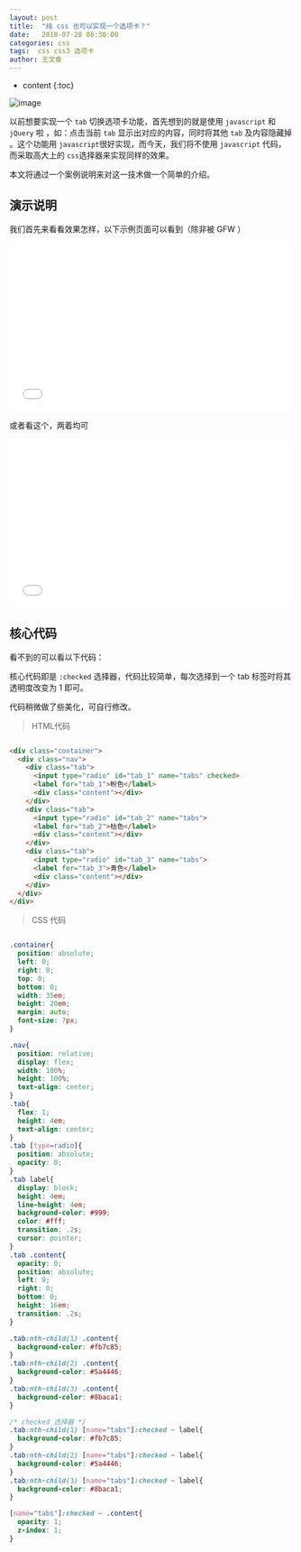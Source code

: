 ```yaml
---
layout: post
title:  "纯 css 也可以实现一个选项卡？"
date:   2018-07-28 08:30:00
categories: css
tags:  css css3 选项卡
author: 王文章
---
```


* content
{:toc}

![image](https://i.loli.net/2018/07/29/5b5db54082da2.gif)

以前想要实现一个 `tab` 切换选项卡功能，首先想到的就是使用 `javascript` 和 `jQuery` 啦 ，如：点击当前 `tab` 显示出对应的内容，同时将其他 `tab`  及内容隐藏掉 。这个功能用 `javascript`很好实现，而今天，我们将不使用 `javascript` 代码，而采取高大上的 `css`选择器来实现同样的效果。

本文将通过一个案例说明来对这一技术做一个简单的介绍。




## 演示说明

<style>
  *{
    outline: none;
  }
</style>
我们首先来看看效果怎样，以下示例页面可以看到（除非被 GFW ）
<iframe height='300' scrolling='no' title='WKdoPR' src='//codepen.io/XDB/embed/WKdoPR/?height=300&theme-id=34141&default-tab=css,result' frameborder='no' allowtransparency='true' allowfullscreen='true' style='width: 100%;'>See the Pen <a href='https://codepen.io/XDB/pen/WKdoPR/'>WKdoPR</a> by pdsuwwz (<a href='https://codepen.io/XDB'>@XDB</a>) on <a href='https://codepen.io'>CodePen</a>.
</iframe>

或者看这个，两着均可
<iframe width="100%" height="300" src="//jsfiddle.net/wangwenzhang/Lds0w76n/26/embedded/html,css,result/dark/" allowfullscreen="allowfullscreen" allowpaymentrequest frameborder="0"></iframe>

## 核心代码
看不到的可以看以下代码：

核心代码即是  `:checked` 选择器，代码比较简单，每次选择到一个 tab 标签时将其透明度改变为 1 即可。

代码稍微做了些美化，可自行修改。

> HTML代码

```html

<div class="container">
  <div class="nav">
    <div class="tab">
      <input type="radio" id="tab_1" name="tabs" checked>
      <label for="tab_1">粉色</label>
      <div class="content"></div>
    </div>
    <div class="tab">
      <input type="radio" id="tab_2" name="tabs">
      <label for="tab_2">枯色</label>
      <div class="content"></div>
    </div>
    <div class="tab">
      <input type="radio" id="tab_3" name="tabs">
      <label for="tab_3">青色</label>
      <div class="content"></div>
    </div>
  </div>
</div>

```

> CSS 代码

```css

.container{
  position: absolute;
  left: 0;
  right: 0;
  top: 0;
  bottom: 0;
  width: 35em;
  height: 20em;
  margin: auto;
  font-size: 7px;
}

.nav{
  position: relative;
  display: flex;
  width: 100%;
  height: 100%;
  text-align: center;
}
.tab{
  flex: 1;
  height: 4em;
  text-align: center;
}
.tab [type=radio]{
  position: absolute;
  opacity: 0;
}
.tab label{
  display: block;
  height: 4em;
  line-height: 4em;
  background-color: #999;
  color: #fff;
  transition: .2s;
  cursor: pointer;
}
.tab .content{
  opacity: 0;
  position: absolute;
  left: 0;
  right: 0;
  bottom: 0;
  height: 16em;
  transition: .2s;
}

.tab:nth-child(1) .content{
  background-color: #fb7c85;
}
.tab:nth-child(2) .content{
  background-color: #5a4446;
}
.tab:nth-child(3) .content{
  background-color: #8baca1;
}

/* checked 选择器 */
.tab:nth-child(1) [name="tabs"]:checked ~ label{
  background-color: #fb7c85;
}
.tab:nth-child(2) [name="tabs"]:checked ~ label{
  background-color: #5a4446;
}
.tab:nth-child(3) [name="tabs"]:checked ~ label{
  background-color: #8baca1;
}

[name="tabs"]:checked ~ .content{
  opacity: 1;
  z-index: 1;
}


```
